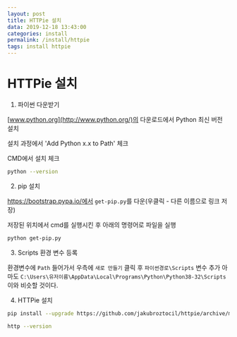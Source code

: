```yaml
---
layout: post
title: HTTPie 설치
data: 2019-12-18 13:43:00
categories: install
permalink: /install/httpie
tags: install httpie
---
```


# HTTPie 설치

1) 파이썬 다운받기

[www.python.org](http://www.python.org/)의 다운로드에서 Python 최신 버전 설치

설치 과정에서 'Add Python x.x to Path' 체크 

CMD에서 설치 체크

```bash
python --version
```



2) pip 설치

https://bootstrap.pypa.io/에서 `get-pip.py`를 다운(우클릭 - 다른 이름으로 링크 저장)

저장된 위치에서 cmd를 실행시킨 후 아래의 명령어로 파일을 실행

```bash
python get-pip.py
```



3) Scripts 환경 변수 등록

환경변수에 `Path` 들어가서 우측에 `새로 만들기` 클릭 후 `파이썬경로\Scripts` 변수 추가 아마도 `C:\Users\유저이름\AppData\Local\Programs\Python\Python38-32\Scripts`이와 비슷할 것이다.



4) HTTPie 설치

```bash
pip install --upgrade https://github.com/jakubroztocil/httpie/archive/master.tar.gz
```

```bash
http --version
```

